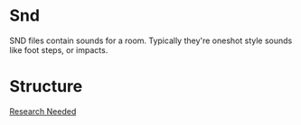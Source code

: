 # Snd

SND files contain sounds for a room. Typically they're oneshot style sounds like foot steps, or impacts.

# Structure
[Research Needed](https://github.com/Zatarita/re4-wiki/issues/new?title=update-SND-Information)

```